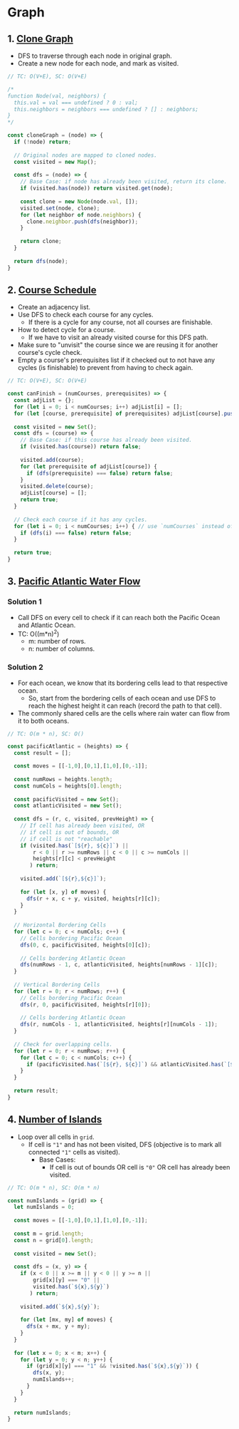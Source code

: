# Graph

## 1. [Clone Graph](https://leetcode.com/problems/clone-graph/)
- DFS to traverse through each node in original graph.
- Create a new node for each node, and mark as visited.
```js
// TC: O(V+E), SC: O(V+E)

/*
function Node(val, neighbors) {
  this.val = val === undefined ? 0 : val;
  this.neighbors = neighbors === undefined ? [] : neighbors;
}
*/

const cloneGraph = (node) => {
  if (!node) return;
  
  // Original nodes are mapped to cloned nodes.
  const visited = new Map();
  
  const dfs = (node) => {
    // Base Case: if node has already been visited, return its clone.
    if (visited.has(node)) return visited.get(node);
    
    const clone = new Node(node.val, []);
    visited.set(node, clone);
    for (let neighbor of node.neighbors) {
      clone.neighbor.push(dfs(neighbor));
    }
    
    return clone;
  }
  
  return dfs(node);
}
```

## 2. [Course Schedule](https://leetcode.com/problems/course-schedule/)
- Create an adjacency list.
- Use DFS to check each course for any cycles.
  - If there is a cycle for any course, not all courses are finishable.
- How to detect cycle for a course.
  - If we have to visit an already visited course for this DFS path.
- Make sure to "unvisit" the course since we are reusing it for another course's cycle check.
- Empty a course's prerequisites list if it checked out to not have any cycles (is finishable) to prevent from having to check again.
```js
// TC: O(V+E), SC: O(V+E)

const canFinish = (numCourses, prerequisites) => {
  const adjList = {};
  for (let i = 0; i < numCourses; i++) adjList[i] = [];
  for (let [course, prerequisite] of prerequisites) adjList[course].push(prerequisite);
  
  const visited = new Set();
  const dfs = (course) => {
    // Base Case: if this course has already been visited.
    if (visited.has(course)) return false;
    
    visited.add(course);
    for (let prerequisite of adjList[course]) {
      if (dfs(prerequisite) === false) return false;
    }
    visited.delete(course);
    adjList[course] = [];
    return true;
  }
  
  // Check each course if it has any cycles.
  for (let i = 0; i < numCourses; i++) { // use `numCourses` instead of the adjacency list to account for unconnected graphs.
    if (dfs(i) === false) return false;
  }
  
  return true;
}
```

## 3. [Pacific Atlantic Water Flow](https://leetcode.com/problems/pacific-atlantic-water-flow/)
### Solution 1
- Call DFS on every cell to check if it can reach both the Pacific Ocean and Atlantic Ocean.
- TC: O((m\*n)<sup>2</sup>)
  - m: number of rows.
  - n: number of columns.
### Solution 2
- For each ocean, we know that its bordering cells lead to that respective ocean.
  - So, start from the bordering cells of each ocean and use DFS to reach the highest height it can reach (record the path to that cell).
- The commonly shared cells are the cells where rain water can flow from it to both oceans.
```js
// TC: O(m * n), SC: O()

const pacificAtlantic = (heights) => {
  const result = [];

  const moves = [[-1,0],[0,1],[1,0],[0,-1]];
  
  const numRows = heights.length;
  const numCols = heights[0].length;
  
  const pacificVisited = new Set();
  const atlanticVisited = new Set();
  
  const dfs = (r, c, visited, prevHeight) => {
    // If cell has already been visited, OR
    // if cell is out of bounds, OR
    // if cell is not "reachable"
    if (visited.has(`[${r}, ${c}]`) ||
        r < 0 || r >= numRows || c < 0 || c >= numCols ||
        heights[r][c] < prevHeight
       ) return;
    
    visited.add(`[${r},${c}]`);
    
    for (let [x, y] of moves) {
      dfs(r + x, c + y, visited, heights[r][c]);
    }
  }
  
  // Horizontal Bordering Cells
  for (let c = 0; c < numCols; c++) {
    // Cells bordering Pacific Ocean
    dfs(0, c, pacificVisited, heights[0][c]);
    
    // Cells bordering Atlantic Ocean
    dfs(numRows - 1, c, atlanticVisited, heights[numRows - 1][c]);
  }
  
  // Vertical Bordering Cells
  for (let r = 0; r < numRows; r++) {
    // Cells bordering Pacific Ocean
    dfs(r, 0, pacificVisited, heights[r][0]);
    
    // Cells bordering Atlantic Ocean
    dfs(r, numCols - 1, atlanticVisited, heights[r][numCols - 1]);
  }
  
  // Check for overlapping cells.
  for (let r = 0; r < numRows; r++) {
    for (let c = 0; c < numCols; c++) {
      if (pacificVisited.has(`[${r}, ${c}]`) && atlanticVisited.has(`[${r}, ${c}]`)) result.push([r,c]);
    }
  }
  
  return result;
}
```

## 4. [Number of Islands](https://leetcode.com/problems/number-of-islands/)
- Loop over all cells in `grid`.
  - If cell is `"1"` and has not been visited, DFS (objective is to mark all connected `"1"` cells as visited).
    - Base Cases:
      - If cell is out of bounds OR cell is `"0"` OR cell has already been visited.
```js
// TC: O(m * n), SC: O(m * n)

const numIslands = (grid) => {
  let numIslands = 0;
  
  const moves = [[-1,0],[0,1],[1,0],[0,-1]];
  
  const m = grid.length;
  const n = grid[0].length;
  
  const visited = new Set();
  
  const dfs = (x, y) => {
    if (x < 0 || x >= m || y < 0 || y >= n ||
        grid[x][y] === "0" ||
        visited.has(`${x},${y}`)
       ) return;
    
    visited.add(`${x},${y}`);
    
    for (let [mx, my] of moves) {
      dfs(x + mx, y + my);
    }
  }
  
  for (let x = 0; x < m; x++) {
    for (let y = 0; y < n; y++) {
      if (grid[x][y] === "1" && !visited.has(`${x},${y}`)) {
        dfs(x, y);
        numIslands++;
      }
    }
  }
  
  return numIslands;
}
```

